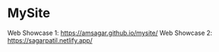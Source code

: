 # MySite
Web Showcase 1: https://amsagar.github.io/mysite/
Web Showcase 2: https://sagarpatil.netlify.app/
